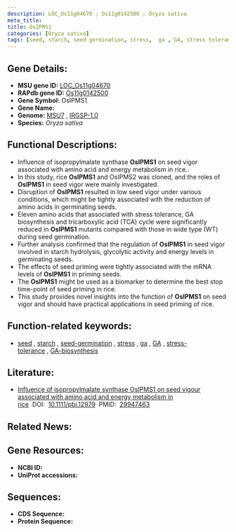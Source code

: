 ```yaml
---
description: LOC_Os11g04670 ; Os11g0142500 ; Oryza sativa
meta_title:
title: OsIPMS1
categories: [Oryza sativa]
tags: [seed, starch, seed germination, stress,  ga , GA, stress tolerance, GA biosynthesis]
---
```


## Gene Details:
- **MSU gene ID:** [LOC_Os11g04670](http://rice.uga.edu/cgi-bin/ORF_infopage.cgi?orf=LOC_Os11g04670)  
- **RAPdb gene ID:** [Os11g0142500](https://rapdb.dna.affrc.go.jp/locus/?name=Os11g0142500)  
- **Gene Symbol:** OsIPMS1
- **Gene Name:**
- **Genome:**  [MSU7](http://rice.uga.edu/)&nbsp;,&nbsp;[IRGSP-1.0](https://rapdb.dna.affrc.go.jp/download/irgsp1.html)
- **Species:** *Oryza sativa*

## Functional Descriptions:
   - Influence of isopropylmalate synthase **OsIPMS1** on seed vigor associated with amino acid and energy metabolism in rice..
   - In this study, rice **OsIPMS1** and OsIPMS2 was cloned, and the roles of **OsIPMS1** in seed vigor were mainly investigated.
   - Disruption of **OsIPMS1** resulted in low seed vigor under various conditions, which might be tightly associated with the reduction of amino acids in germinating seeds.
   - Eleven amino acids that associated with stress tolerance, GA biosynthesis and tricarboxylic acid (TCA) cycle were significantly reduced in **OsIPMS1** mutants compared with those in wide type (WT) during seed germination.
   - Further analysis confirmed that the regulation of **OsIPMS1** in seed vigor involved in starch hydrolysis, glycolytic activity and energy levels in germinating seeds.
   - The effects of seed priming were tightly associated with the mRNA levels of **OsIPMS1** in priming seeds.
   - The **OsIPMS1** might be used as a biomarker to determine the best stop time-point of seed priming in rice.
   - This study provides novel insights into the function of **OsIPMS1** on seed vigor and should have practical applications in seed priming of rice.

## Function-related keywords:
   - [seed](/tags/seed/)&nbsp;,&nbsp;[starch](/tags/starch/)&nbsp;,&nbsp;[seed-germination](/tags/seed-germination/)&nbsp;,&nbsp;[stress](/tags/stress/)&nbsp;,&nbsp;[ga](/tags/ga/)&nbsp;,&nbsp;[GA](/tags/GA/)&nbsp;,&nbsp;[stress-tolerance](/tags/stress-tolerance/)&nbsp;,&nbsp;[GA-biosynthesis](/tags/GA-biosynthesis/)

## Literature:
   - [Influence of isopropylmalate synthase OsIPMS1 on seed vigour associated with amino acid and energy metabolism in rice](https://www.doi.org/10.1111/pbi.12979)&nbsp;&nbsp;DOI:&nbsp;&nbsp;[10.1111/pbi.12979](https://www.doi.org/10.1111/pbi.12979)&nbsp;&nbsp;PMID:&nbsp;&nbsp;[29947463](https://pubmed.ncbi.nlm.nih.gov/29947463/)

## Related News:

## Gene Resources:
- **NCBI ID:**  []()
- **UniProt accessions:** [](https://www.uniprot.org/uniprotkb//entry)

## Sequences:
- **CDS Sequence:**
- **Protein Sequence:**
